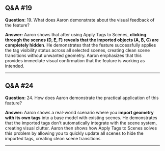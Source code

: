 
## Q&A #19

**Question:** 19. What does Aaron demonstrate about the visual feedback of the feature?

**Answer:** Aaron shows that after using Apply Tags to Scenes, **clicking through the scenes (D, E, F) reveals that the imported objects (A, B, C) are completely hidden**. He demonstrates that the feature successfully applies the tag visibility status across all selected scenes, creating clean scene transitions without unwanted geometry. Aaron emphasizes that this provides immediate visual confirmation that the feature is working as intended.

---

## Q&A #24

**Question:** 24. How does Aaron demonstrate the practical application of this feature?

**Answer:** Aaron shows a real-world scenario where you **import geometry with its own tags** into a base model with existing scenes. He demonstrates that the imported tags don't automatically integrate with the scene system, creating visual clutter. Aaron then shows how Apply Tags to Scenes solves this problem by allowing you to quickly update all scenes to hide the imported tags, creating clean scene transitions.

---
